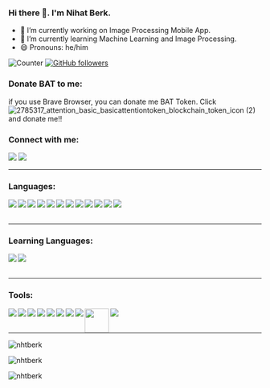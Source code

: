 ### Hi there 👋. I'm Nihat Berk.

- 🔭 I’m currently working on Image Processing Mobile App.
- 🌱 I’m currently learning Machine Learning and Image Processing.
- 😄 Pronouns: he/him

![Counter](https://komarev.com/ghpvc/?username=nhtberk&color=blue)
[![GitHub followers](https://img.shields.io/github/followers/nhtberk.svg?style=social&label=Follow&maxAge=2592000)](https://github.com/nhtberk?tab=followers)


### Donate BAT to me:
if you use Brave Browser, you can donate me BAT Token. Click ![2785317_attention_basic_basicattentiontoken_blockchain_token_icon (2)](https://user-images.githubusercontent.com/57418401/152553769-2020b39d-4b8e-425c-af93-eef255d2e931.png) and donate me!!

### Connect with me:
[<img src="https://img.icons8.com/external-justicon-flat-justicon/48/000000/external-linkedin-social-media-justicon-flat-justicon.png"/>][linkedin]
[<img src="https://img.icons8.com/color/48/000000/instagram-new--v1.png"/>][instagram]

---

### Languages:
<img align="left" src="https://img.icons8.com/color/48/000000/html-5--v1.png"/>
<img align="left" src="https://img.icons8.com/color/48/000000/css3.png"/>
<img align="left" src="https://img.icons8.com/color/48/000000/python--v1.png"/>
<img align="left" src="https://img.icons8.com/officel/48/000000/php-logo.png"/>
<img align="left" src="https://img.icons8.com/fluency/48/000000/laravel.png"/>
<img align="left" src="https://img.icons8.com/color/48/000000/java-coffee-cup-logo--v1.png"/>
<img align="left" src="https://img.icons8.com/external-tal-revivo-color-tal-revivo/48/000000/external-postgre-sql-a-free-and-open-source-relational-database-management-system-logo-color-tal-revivo.png"/>
<img align="left" src="https://img.icons8.com/color/48/000000/javascript--v1.png"/>
<img align="left" src="https://img.icons8.com/color/48/000000/bootstrap.png"/>
<img align="left" align="left" src="https://img.icons8.com/color/48/000000/c-programming.png"/>
<img align="left" src="https://img.icons8.com/color/48/000000/c-sharp-logo-2.png"/>
<img align="left" align="left" src="https://img.icons8.com/color/48/000000/opencv.png"/>


<br />
<br />


---

### Learning Languages:
<img align="left" src="https://img.icons8.com/office/48/000000/react.png"/>
<img align="left" src="https://img.icons8.com/material-outlined/48/000000/kotlin.png"/>


<br />
<br />

---

### Tools:

<img align="left" src="https://img.icons8.com/fluency/48/000000/visual-studio-code-2019.png"/>
<img align="left" src="https://img.icons8.com/color/48/000000/nodejs.png"/>
<img align="left" src="https://img.icons8.com/color/48/000000/android-studio--v2.png"/>
<img align="left" src="https://img.icons8.com/color/48/000000/pycharm.png"/>
<img align="left" src="https://img.icons8.com/ios/48/000000/wordpress--v2.png"/>
<img align="left" src="https://img.icons8.com/color/48/000000/adobe-photoshop--v1.png"/>
<img align="left" src="https://img.icons8.com/nolan/48/brackets-ide.png"/>
<img align="left" src="https://img.icons8.com/color/48/000000/firebase.png"/>
<img align="left" src="https://user-images.githubusercontent.com/57418401/152017545-6206e5bb-b356-4a51-b5ed-b23ddbaf2287.png" width="48px" height="48px"/>
<img align="left" src="https://img.icons8.com/color/48/000000/git.png"/>

<br />
<br />

---

<p><img align="center" src="https://github-readme-stats.vercel.app/api?username=nhtberk&show_icons=true&locale=en" alt="nhtberk" /></p>
<p><img align="center" src="https://github-readme-streak-stats.herokuapp.com/?user=nhtberk&" alt="nhtberk" /></p>
<p><img align="left" src="https://github-readme-stats.vercel.app/api/top-langs?username=nhtberk&show_icons=true&locale=en&layout=compact" alt="nhtberk" /></p>

[instagram]: https://instagram.com/nhtberk
[linkedin]: https://linkedin.com/in/nhtberk
